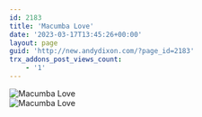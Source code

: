 ```yaml
---
id: 2183
title: 'Macumba Love'
date: '2023-03-17T13:45:26+00:00'
layout: page
guid: 'http://new.andydixon.com/?page_id=2183'
trx_addons_post_views_count:
    - '1'
---
```


![Macumba Love](https://i0.wp.com/assets.g8x2.ldn.idrivee2-23.com/posters/Macumba%20Love%2001.jpg?w=1200&ssl=1 "Macumba Love")  
![Macumba Love](https://i0.wp.com/assets.g8x2.ldn.idrivee2-23.com/posters/Macumba%20Love%2002.jpg?w=1200&ssl=1 "Macumba Love")